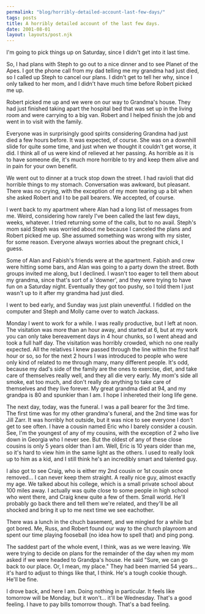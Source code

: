 ```yaml
---
permalink: "blog/horribly-detailed-account-last-few-days/"
tags: posts
title: A horribly detailed account of the last few days.
date: 2001-08-01
layout: layouts/post.njk
---
```


I'm going to pick things up on Saturday, since I didn't get into it last time.

So, I had plans with Steph to go out to a nice dinner and to see Planet of the Apes. I got the phone call from my dad telling me my grandma had just died, so I called up Steph to cancel our plans. I didn't get to tell her why, since I only talked to her mom, and I didn't have much time before Robert picked me up. 

Robert picked me up and we were on our way to Grandma's house. They had just finished taking apart the hospital bed that was set up in the living room and were carrying to a big van. Robert and I helped finish the job and went in to visit with the family.

Everyone was in surprisingly good spirits considering Grandma had just died a few hours before. It was expected, of course. She was on a downhill slide for quite some time, and just when we thought it couldn't get worse, it did. I think all of us were kind of relieved at her passing. As horrible as it is to have someone die, it's much more horrible to try and keep them alive and in pain for your own benefit. 

We went out to dinner at a truck stop down the street. I had ravioli that did horrible things to my stomach. Conversation was awkward, but pleasant. There was no crying, with the exception of my mom tearing up a bit when she asked Robert and I to be pall bearers. We accepted, of course.

I went back to my apartment where Alan had a long list of messages from me. Weird, considering how rarely I've been called the last few days, weeks, whatever. I tried returning some of the calls, but to no avail. Steph's mom said Steph was worried about me because I canceled the plans and Robert picked me up. She assumed something was wrong with my sister, for some reason. Everyone always worries about the pregnant chick, I guess.

Some of Alan and Fabish's friends were at the apartment. Fabish and crew were hitting some bars, and Alan was going to a party down the street. Both groups invited me along, but I declined. I wasn't too eager to tell them about my grandma, since that's sort of a 'downer', and they were trying to have fun on a Saturday night. Eventually they got too pushy, so I told them I just wasn't up to it after my grandma had just died.

I went to bed early, and Sunday was just plain uneventful. I fiddled on the computer and Steph and Molly came over to watch Jackass.

Monday I went to work for a while. I was really productive, but I left at noon. The visitation was more than an hour away, and started at 6, but at my work you can only take bereavement days in 4 hour chunks, so I went ahead and took a full half day. The visitation was horribly crowded, which no one really expected. All the relatives I knew passed through the line within the first half hour or so, so for the next 2 hours I was introduced to people who were only kind of related to me through many, many different people. It's odd, because my dad's side of the family are the ones to exercise, diet, and take care of themselves really well, and they all die very early. My mom's side all smoke, eat too much, and don't really do anything to take care of themselves and they live forever. My great grandma died at 94, and my grandpa is 80 and spunkier than I am. I hope I inhereted their long life gene.

The next day, today, was the funeral. I was a pall bearer for the 3rd time. The first time was for my other grandma's funeral, and the 2nd time was for Jill Zarr. It was horribly hot outside, but it was nice to see everyone I don't get to see often. I have a cousin named Eric who I barely consider a cousin. See, I'm the youngest of any of my cousins, with the exception of 2 who live down in Georgia who I never see. But the oldest of any of these close cousins is only 5 years older than I am. Well, Eric is 10 years older than me, so it's hard to view him in the same light as the others. I used to really look up to him as a kid, and I still think he's an incredibly smart and talented guy. 

I also got to see Craig, who is either my 2nd cousin or 1st cousin once removed... I can never keep them straight. A really nice guy, almost exactly my age. We talked about his college, which is a small private school about 100 miles away. I actually was quite close to some people in high school who went there, and Craig knew quite a few of them. Small world. He'll probably go back there and tell them we're related, and they'll be all shocked and bring it up to me next time we see eachother. 

There was a lunch in the chuch basement, and we mingled for a while but got bored. Me, Russ, and Robert found our way to the church playroom and spent our time playing fooseball (no idea how to spell that) and ping pong. 

The saddest part of the whole event, I think, was as we were leaving. We were trying to decide on plans for the remainder of the day when my mom asked if we were headed to Grandpa's house. He said "Sure, we can go back to our place. Or, I mean, my place." They had been married 54 years... it's hard to adjust to things like that, I think. He's a tough cookie though. He'll be fine. 

I drove back, and here I am. Doing nothing in particular. It feels like tomorrow will be Monday, but it won't... it'll be Wednesday. That's a good feeling. I have to pay bills tomorrow though. That's a bad feeling.